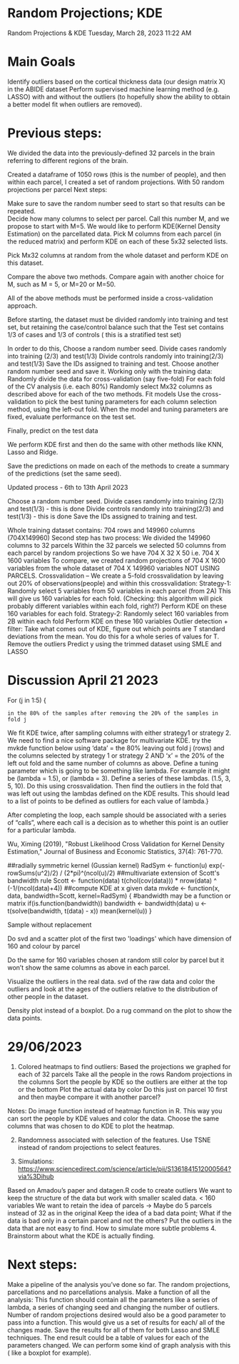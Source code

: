 # Random Projections; KDE
Random Projections & KDE
Tuesday, March 28, 2023
11:22 AM

# Main Goals
Identify outliers based on the cortical thickness data (our design matrix X) in the ABIDE dataset
Perform supervised machine learning method (e.g. LASSO) with and without the outliers (to hopefully show the ability to obtain a better model fit when outliers are removed).

# Previous steps:
 
We divided the data into the previously-defined 32 parcels in the brain referring to different regions of the brain.
 
Created a dataframe of 1050 rows (this is the number of people), and then within each parcel, I created a set of random projections. 
With 50 random projections per parcel
Next steps:
 
Make sure to save the random number seed to start so that results can be repeated.  
Decide how many columns to select per parcel. Call this number M, and we propose to start with M=5.
We would like to perform KDE(Kernel Density Estimation) on the parcellated data.
Pick M columns from each parcel (in the reduced matrix) and perform KDE on each of these 5x32 selected lists.
 
 Pick Mx32 columns at random from the whole dataset and perform KDE on this dataset.
 
Compare the above two methods.
Compare again with another choice for M, such as M = 5, or M=20 or M=50.
 
All of the above methods must be performed inside a cross-validation approach.  
 
Before starting,  the dataset must be divided randomly into training and test set, but retaining the case/control balance such that the  Test set contains 1/3 of cases and 1/3 of controls ( this is a stratified test set)
 
In order to do this, 
Choose a random number seed.
Divide cases randomly into training (2/3) and test(1/3)
Divide controls randomly into training(2/3) and test(1/3)
Save the IDs assigned to training and test. 
Choose another random number seed and save it.  Working only with the training data:
Randomly divide the data for cross-validation (say five-fold)
For each fold of the CV analysis (i.e. each 80%)
Randomly select Mx32 columns as described above for each of the two methods.
Fit models
Use the cross-validation to pick the best tuning parameters for each column selection method, using the left-out fold.
When the model and tuning parameters are fixed, evaluate performance on the test set.
 
Finally, predict on the test data
 
We perform KDE first and then do the same with other methods like KNN, Lasso and Ridge.
 
Save the predictions on made on each of the methods to create a summary of the predictions (set the same seed).

Updated process - 6th to 13th April 2023

Choose a random number seed.
Divide cases randomly into training (2/3) and test(1/3) - this is done
Divide controls randomly into training(2/3) and test(1/3) - this is done
Save the IDs assigned to training and test. 

Whole training dataset contains: 704 rows and 149960 columns (704X149960)
Second step has two process: 
We divided the 149960 columns to 32 parcels
Within the 32 parcels we selected 50 columns from each parcel by random projections
So we have 704 X 32 X 50 i.e. 704 X 1600 variables 
To compare, we created random projections of 704 X 1600 variables from the whole dataset of 704 X 149960 variables NOT USING PARCELS.
Crossvalidation – We create a 5-fold crossvalidation by leaving out 20% of observations(people) and within this crossvalidation:
Strategy-1: Randomly select 5 variables from 50 variables in each parcel (from 2A)
This will give us 160 variables for each fold. (Checking: this algorithm will pick probably different variables within each fold, right?)
Perform KDE on these 160 variables for each fold.
Strategy-2: Randomly select 160 variables from 2B within each fold
Perform KDE on these 160 variables
Outlier detection + filter: 
Take what comes out of KDE, figure out which points are T standard deviations from the mean.
You do this for a whole series of values for T.
Remove the outliers
Predict y using the trimmed dataset using SMLE and LASSO


# Discussion April 21 2023

For (j in 1:5) {

    in the 80% of the samples after removing the 20% of the samples in fold j


We fit KDE twice, after sampling columns with either strategy1 or strategy 2. We need to find a nice software package for multivariate KDE.
try the mvkde function below using ‘data’ = the 80% leaving out fold j (rows) and the columns selected by strategy 1 or strategy 2 AND ‘x’ = the 20% of the left out fold and the same number of columns as above.
Define a tuning parameter which is going to be something like lambda. For example it might be (lambda = 1.5), or (lambda = 3).  Define a series of these lambdas. (1.5, 3, 5, 10). Do this using crossvalidation.
Then find the outliers in the fold that was left out using the lambdas defined on the KDE results.
This should lead to a list of points to be defined as outliers for each value of lambda.}

After completing the loop, each sample should be associated with a series of “calls”, where each call is a decision as to whether this point is an outlier for a particular lambda. 

Wu, Ximing (2019), "Robust Likelihood Cross Validation for Kernel Density Estimation," Journal of Business and Economic Statistics, 37(4): 761-770.

##radially symmetric kernel (Gussian kernel)
RadSym <- function(u)
 exp(-rowSums(u^2)/2) / (2*pi)^(ncol(u)/2)
##multivariate extension of Scott's bandwidth rule
Scott <- function(data)
 t(chol(cov(data))) * nrow(data) ^ (-1/(ncol(data)+4))
##compute KDE at x given data
mvkde <- function(x, data, bandwidth=Scott, kernel=RadSym) {
#bandwidth may be a function or matrix
 if(is.function(bandwidth))
   bandwidth <- bandwidth(data)
 u <- t(solve(bandwidth, t(data) - x))
 mean(kernel(u))
}


Sample without replacement

Do svd and a scatter plot of the first two 'loadings' which have dimension of 160 and colour by parcel

Do the same for 160 variables chosen at random still color by parcel but it won’t show the same columns as above in each parcel.

Visualize the outliers in the real data. svd of the raw data and color the outliers and look at the ages of the outliers relative to the distribution of other people in the dataset.

Density plot instead of a boxplot. Do a rug command on the plot to show the data points.

# 29/06/2023

1. Colored heatmaps to find outliers:
 Based the projections we graphed for each of 32 parcels
Take all the people in the rows
Random projections in the columns
Sort the people by KDE so the outliers are either at the top or the bottom
Plot the actual data by color
Do this just on parcel 10 first and then maybe compare it with another parcel?

Notes:
Do image function instead of heatmap function in R. This way you can sort the people by KDE values and color the data.
Choose the same columns that was chosen to do KDE to plot the heatmap.

2. Randomness associated with selection of the features. Use TSNE instead of random projections to select features.

3. Simulations: https://www.sciencedirect.com/science/article/pii/S1361841512000564?via%3Dihub

Based on Amadou’s paper and datagen.R code to create outliers
We want to keep the structure of the data but work with smaller scaled data.
< 160 variables
We want to retain the idea of parcels -> Maybe do 5 parcels instead of 32 as in the original
Keep the idea of a bad data point; What if the data is bad only in a certain parcel and not the others?
Put the outliers in the data that are not easy to find. How to simulate more subtle problems
4. Brainstorm about what the KDE is actually finding.


# Next steps:

Make a pipeline of the analysis you’ve done so far. The random projections, parcellations and no parcellations analysis.
Make a function of all the analysis:
This function should contain all the parameters like a series of lambda, a series of changing seed and changing the number of outliers.
Number of random projections desired would also be a good parameter to pass into a function. 
This would give us a set of results for each/ all of the changes made. Save the results for all of them for both Lasso and SMLE techniques.
 The end result could be a table of values for each of the parameters changed.
We can perform some kind of graph analysis with this ( like a boxplot for example).

